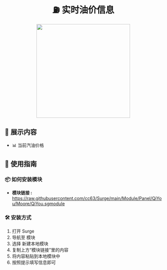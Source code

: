 <div align="center">

# ⛽ 实时油价信息

<img src="https://raw.githubusercontent.com/cc63/Surge/main/Module/Panel/QiYou/Moore/QiYou.PNG" width="300">

</div>

## 🚀 展示内容

- 📊 当前汽油价格

## 📘 使用指南

### 📦 如何安装模块

- **模块链接 :** https://raw.githubusercontent.com/cc63/Surge/main/Module/Panel/QiYou/Moore/QiYou.sgmodule

### 🛠 安装方式

1. 打开 Surge 
2. 导航至 模块
3. 选择 新建本地模块
4. 复制上方“模块链接”里的内容
5. 将内容粘贴到本地模块中
6. 按照提示填写信息即可

